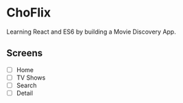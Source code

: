 # ChoFlix

Learning React and ES6 by building a Movie Discovery App.

## Screens

- [ ] Home
- [ ] TV Shows
- [ ] Search
- [ ] Detail

